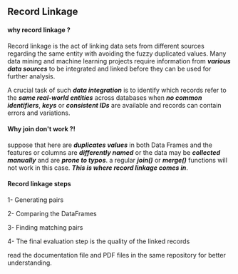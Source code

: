 ## Record Linkage

#### why record linkage ?
Record linkage is the act of linking data sets from different sources regarding the same entity with avoiding the fuzzy duplicated values.
Many data mining and machine learning projects require information from ***various data sources*** to be integrated and linked before they can be used for further analysis.

A crucial task of such ***data integration*** is to identify which records refer to the ***same real-world entities*** across databases when  ***no common identifiers***, ***keys*** or ***consistent IDs*** are available and records can contain errors and variations.

#### Why join don't work ?! 

suppose that here are ***duplicates values*** in both Data Frames and the features or columns are ***differently named*** or the data may be ***collected manually*** and are ***prone to typos***. a regular ***join()*** or ***merge()*** functions will not work in this case. ***This is where record linkage comes in***. 

#### Record linkage steps

1- Generating pairs

2- Comparing the DataFrames

3- Finding matching pairs

4- The final evaluation step is the quality of the linked records 

read the documentation file and PDF files in the same repository for better understanding.
